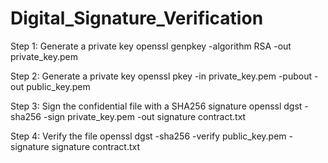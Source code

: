 # Digital_Signature_Verification

Step 1: Generate a private key 
openssl genpkey -algorithm RSA -out private_key.pem

Step 2: Generate a private key
openssl pkey -in private_key.pem -pubout -out public_key.pem

Step 3: Sign the confidential file with a SHA256 signature
openssl dgst -sha256 -sign private_key.pem -out signature contract.txt

Step 4: Verify the file
openssl dgst -sha256 -verify public_key.pem -signature signature contract.txt
